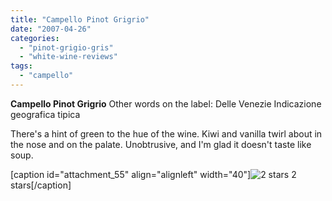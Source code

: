 ```yaml
---
title: "Campello Pinot Grigrio"
date: "2007-04-26"
categories: 
  - "pinot-grigio-gris"
  - "white-wine-reviews"
tags: 
  - "campello"
---
```


**Campello Pinot Grigrio** Other words on the label: Delle Venezie Indicazione geografica tipica

There's a hint of green to the hue of the wine. Kiwi and vanilla twirl about in the nose and on the palate. Unobtrusive, and I'm glad it doesn't taste like soup.

\[caption id="attachment\_55" align="alignleft" width="40"\]![2 stars](http://www.rebeccagomezfarrell.com/wp-content/uploads/2009/02/rating_chicken11.gif "rating_chicken11") 2 stars\[/caption\]

